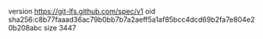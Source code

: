version https://git-lfs.github.com/spec/v1
oid sha256:c8b77faaad36ac79b0bb7b7a2aeff5a1af85bcc4dcd69b2fa7e804e20b208abc
size 3447
